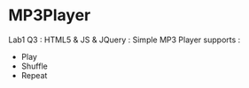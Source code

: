 # MP3Player
Lab1 Q3 : HTML5 &amp; JS &amp; JQuery : Simple MP3 Player supports :
* Play
* Shuffle 
* Repeat

